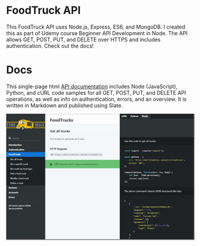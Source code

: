 # FoodTruck API

This FoodTruck API uses Node.js, Express, ES6, and MongoDB. I created this as part of Udemy course Beginner API Development in Node. The API allows GET, POST, PUT, and DELETE over HTTPS and includes authentication. Check out the docs!

# Docs

This single-page html [API documentation](https://mollieswenson.github.io/slate/) includes Node (JavaScript), Python, and cURL code samples for all GET, POST, PUT, and DELETE API operations, as well as info on authentication, errors, and an overview. It is written in Markdown and published using Slate.

<a href="https://mollieswenson.github.io/slate/"><img src="docs/source/images/food-truck.png" style="box-shadow: 1px 1px 1px 1px grey;"/></a>
